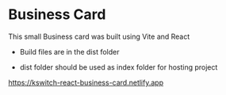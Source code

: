 # Business Card

This small Business card was built using Vite and React

- Build files are in the dist folder

- dist folder should be used as index folder for hosting project

https://kswitch-react-business-card.netlify.app